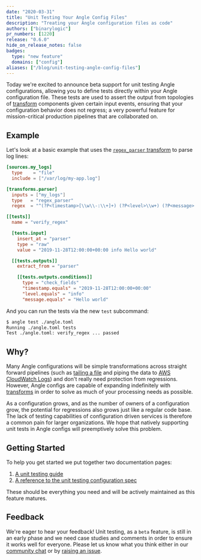 ```yaml
---
date: "2020-03-31"
title: "Unit Testing Your Angle Config Files"
description: "Treating your Angle configuration files as code"
authors: ["binarylogic"]
pr_numbers: [1220]
release: "0.6.0"
hide_on_release_notes: false
badges:
  type: "new feature"
  domains: ["config"]
aliases: ["/blog/unit-testing-angle-config-files"]
---
```


Today we're excited to announce beta support for unit testing Angle
configurations, allowing you to define tests directly within your Angle
configuration file. These tests are used to assert the output from topologies of
[transform][docs.transforms] components given certain input events, ensuring
that your configuration behavior does not regress; a very powerful feature for
mission-critical production pipelines that are collaborated on.

<!--more-->

## Example

Let's look at a basic example that uses the [`regex_parser`
transform][docs.transforms.regex_parser] to parse log lines:

```toml title="angle.toml"
[sources.my_logs]
  type    = "file"
  include = ["/var/log/my-app.log"]

[transforms.parser]
  inputs = ["my_logs"]
  type   = "regex_parser"
  regex  = "^(?P<timestamp>[\\w\\-:\\+]+) (?P<level>\\w+) (?P<message>.*)$"

[[tests]]
  name = "verify_regex"

  [tests.input]
    insert_at = "parser"
    type = "raw"
    value = "2019-11-28T12:00:00+00:00 info Hello world"

  [[tests.outputs]]
    extract_from = "parser"

    [[tests.outputs.conditions]]
      type = "check_fields"
      "timestamp.equals" = "2019-11-28T12:00:00+00:00"
      "level.equals" = "info"
      "message.equals" = "Hello world"
```

And you can run the tests via the new `test` subcommand:

```sh
$ angle test ./angle.toml
Running ./angle.toml tests
Test ./angle.toml: verify_regex ... passed
```

## Why?

Many Angle configurations will be simple transformations across straight
forward pipelines (such as [tailing a file][docs.sources.file] and piping the
data to [AWS CloudWatch Logs][docs.sinks.aws_cloudwatch_logs]) and don't really
need protection from regressions. However, Angle configs are capable of
expanding indefinitely with [transforms][docs.transforms] in order to solve as
much of your processing needs as possible.

As a configuration grows, and as the number of owners of a configuration grow, the potential
for regressions also grows just like a regular code base. The lack of testing
capabilities of configuration driven services is therefore a common pain for
larger organizations. We hope that natively supporting unit tests in Angle
configs will preemptively solve this problem.

## Getting Started

To help you get started we put together two documentation pages:

1. [A unit testing guide][guides.advanced.unit_testing]
2. [A reference to the unit testing configuration spec][docs.reference.tests]

These should be everything you need and will be actively maintained as this
feature matures.

## Feedback

We're eager to hear your feedback! Unit testing, as a `beta` feature, is still
in an early phase and we need case studies and comments in order to ensure it
works well for everyone. Please let us know what you think either in our
[community chat](https://chat.angle.khulnasoft.com/) or by
[raising an issue](https://github.com/khulnasoft/angle/issues/new).

[docs.reference.tests]: /docs/reference/configuration/tests
[docs.sinks.aws_cloudwatch_logs]: /docs/reference/configuration/sinks/aws_cloudwatch_logs
[docs.sources.file]: /docs/reference/configuration/sources/file
[docs.transforms.regex_parser]: /docs/reference/vrl/functions/#parse_regex
[docs.transforms]: /docs/reference/configuration/transforms
[guides.advanced.unit_testing]: /guides/level-up/unit-testing
